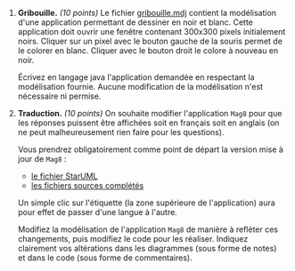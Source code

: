 1. **Gribouille.** *(10 points)* Le fichier [gribouille.mdj](http://www.iut-fbleau.fr/sitebp/acda33/controle2021/gribouille.mdj) contient la modélisation d'une application permettant de dessiner en noir et blanc. Cette application doit ouvrir une fenêtre contenant 300x300 pixels initialement noirs. Cliquer sur un pixel avec le bouton gauche de la souris permet de le colorer en blanc. Cliquer avec le bouton droit le colore à nouveau en noir.

   Écrivez en langage java l'application demandée en respectant la modélisation fournie. Aucune modification de la modélisation n'est nécessaire ni permise.

2. **Traduction.** *(10 points)* On souhaite modifier l'application `Mag8` pour que les réponses puissent être affichées soit en français soit en anglais (on ne peut malheureusement rien faire pour les questions).

   Vous prendrez obligatoirement comme point de départ la version mise à jour de `Mag8` :

   - [le fichier StarUML](http://www.iut-fbleau.fr/sitebp/acda33/controle2021/Mag8.mdj)
   - [les fichiers sources complétés](http://www.iut-fbleau.fr/sitebp/acda33/controle2021/Mag8.tar.gz)

   Un simple clic sur l'étiquette (la zone supérieure de l'application) aura pour effet de passer d'une langue à l'autre.

   Modifiez la modélisation de l'application `Mag8` de manière à refléter ces changements, puis modifiez le code pour les réaliser. Indiquez clairement vos altérations dans les diagrammes (sous forme de notes) et dans le code (sous forme de commentaires).